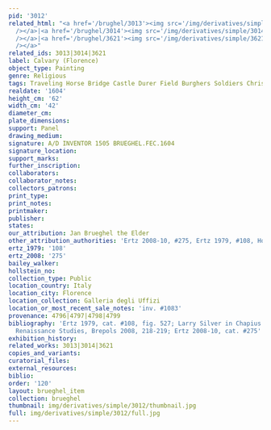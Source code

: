```yaml
---
pid: '3012'
related_html: "<a href='/brughel/3013'><img src='/img/derivatives/simple/3013/thumbnail.jpg'
  /></a>|<a href='/brughel/3014'><img src='/img/derivatives/simple/3014/thumbnail.jpg'
  /></a>|<a href='/brughel/3621'><img src='/img/derivatives/simple/3621/thumbnail.jpg'
  /></a>"
related_ids: 3013|3014|3621
label: Calvary (Florence)
object_type: Painting
genre: Religious
tags: Traveling Horse Bridge Castle Durer Field Burghers Soldiers Christ New_Testament
realdate: '1604'
height_cm: '62'
width_cm: '42'
diameter_cm: 
plate_dimensions: 
support: Panel
drawing_medium: 
signature: A/D INVENTOR 1505 BRUEGHEL.FEC.1604
signature_location: 
support_marks: 
further_inscription: 
collaborators: 
collaborator_notes: 
collectors_patrons: 
print_type: 
print_notes: 
printmaker: 
publisher: 
states: 
our_attribution: Jan Brueghel the Elder
other_attribution_authorities: 'Ertz 2008-10, #275, Ertz 1979, #108, Honig database'
ertz_1979: '108'
ertz_2008: '275'
bailey_walker: 
hollstein_no: 
collection_type: Public
location_country: Italy
location_city: Florence
location_collection: Galleria degli Uffizi
location_or_most_recent_sale_notes: 'inv. #1083'
provenance: 4796|4797|4798|4799
bibliography: 'Ertz 1979, cat. #108, fig. 527; Larry Silver in Chapius ed., Northern
  Renaissance Studies, Brepols 2008, 218-219; Ertz 2008-10, cat. #275'
exhibition_history: 
related_works: 3013|3014|3621
copies_and_variants: 
curatorial_files: 
external_resources: 
biblio: 
order: '120'
layout: brueghel_item
collection: brueghel
thumbnail: img/derivatives/simple/3012/thumbnail.jpg
full: img/derivatives/simple/3012/full.jpg
---
```

